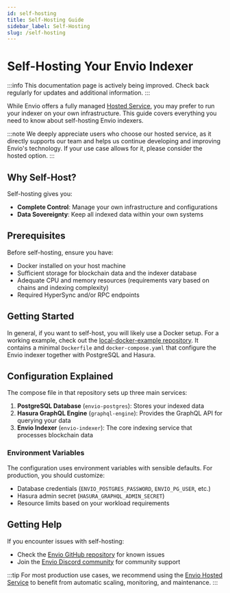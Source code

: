 ```yaml
---
id: self-hosting
title: Self-Hosting Guide
sidebar_label: Self-Hosting
slug: /self-hosting
---
```


# Self-Hosting Your Envio Indexer

:::info
This documentation page is actively being improved. Check back regularly for updates and additional information.
:::

While Envio offers a fully managed [Hosted Service](./hosted-service.md), you may prefer to run your indexer on your own infrastructure. This guide covers everything you need to know about self-hosting Envio indexers.

:::note
We deeply appreciate users who choose our hosted service, as it directly supports our team and helps us continue developing and improving Envio's technology. If your use case allows for it, please consider the hosted option.
:::

## Why Self-Host?

Self-hosting gives you:

- **Complete Control**: Manage your own infrastructure and configurations
- **Data Sovereignty**: Keep all indexed data within your own systems

## Prerequisites

Before self-hosting, ensure you have:

- Docker installed on your host machine
- Sufficient storage for blockchain data and the indexer database
- Adequate CPU and memory resources (requirements vary based on chains and indexing complexity)
- Required HyperSync and/or RPC endpoints

## Getting Started

In general, if you want to self-host, you will likely use a Docker setup.
For a working example, check out the [local-docker-example repository](https://github.com/enviodev/local-docker-example).
It contains a minimal `Dockerfile` and `docker-compose.yaml` that configure the Envio indexer together with PostgreSQL and Hasura.



## Configuration Explained

The compose file in that repository sets up three main services:

1. **PostgreSQL Database** (`envio-postgres`): Stores your indexed data
2. **Hasura GraphQL Engine** (`graphql-engine`): Provides the GraphQL API for querying your data
3. **Envio Indexer** (`envio-indexer`): The core indexing service that processes blockchain data

### Environment Variables

The configuration uses environment variables with sensible defaults. For production, you should customize:

- Database credentials (`ENVIO_POSTGRES_PASSWORD`, `ENVIO_PG_USER`, etc.)
- Hasura admin secret (`HASURA_GRAPHQL_ADMIN_SECRET`)
- Resource limits based on your workload requirements

## Getting Help

If you encounter issues with self-hosting:

- Check the [Envio GitHub repository](https://github.com/enviodev/hyperindex) for known issues
- Join the [Envio Discord community](https://discord.gg/envio) for community support

:::tip
For most production use cases, we recommend using the [Envio Hosted Service](./hosted-service.md) to benefit from automatic scaling, monitoring, and maintenance.
:::
